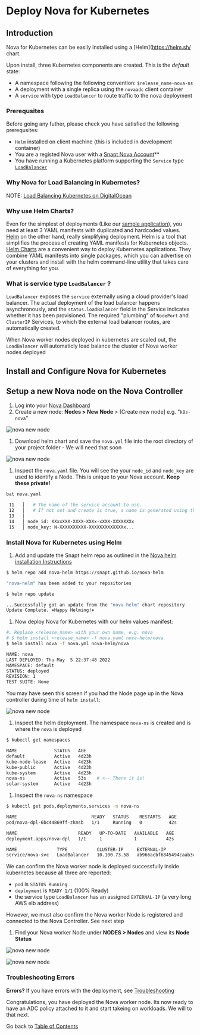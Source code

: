 # Deploy Nova for Kubernetes

## Introduction

Nova for Kubernetes can be easily installed using a [Helm](https://helm.sh/ chart.

Upon install, three Kubernetes components are created. This is the *default* state:

 * A namespace following the following convention: `$release_name-nova-ns`
 * A deployment with a single replica using the `novaadc` client container
 * A `service` with type `LoadBalancer` to route traffic to the nova deployment


### Prerequsites 

Before going any futher, please check you have satisfied the following prerequsites:

 * `Helm` installed on client machine (this is included in development container)
 * You are a registed Nova user with a [Snapt Nova Account](https://www.snapt.net/platforms/nova-adc/register)**
 * You have running a Kubernetes platform supporting the `Service` type [`LoadBalancer`](https://kubernetes.io/docs/concepts/services-networking/service/#loadbalancer)


### Why Nova for Load Balancing in Kubernetes?

NOTE:
[Load Balancing Kubernetes on DigitalOcean](https://www.snapt.net/blog/high-capacity-scalable-kubernetes-k8s-load-balancing-on-digitalocean)

### Why use Helm Charts?
Even for the simplest of deployments (Like our [sample
application](../deploy-sample-application/deploy-sample-application.md)), you
need at least 3 YAML manifests with duplicated and hardcoded values.
[Helm](https://helm.sh/) on the other hand, really simplifying deployment. Helm
is a tool that simplifies the process of creating YAML manifests for Kubernetes
objects. [Helm Charts](https://www.freecodecamp.org/news/what-is-a-helm-chart-tutorial-for-kubernetes-beginners/) are a convenient way to deploy Kubernetes applications. They combine
YAML manifests into single packages, which you can advertise on your clusters
and install with the helm command-line utility that takes care of everything for
you.

### What is service type `LoadBalancer` ?

`LoadBalancer` exposes the `service` externally using a cloud provider's load
balancer. The actual deployment of the load balancer happens asynchronously, and
the `status.loadBalancer` field in the Service indicates whether it has been
provisioned. The required "plumbing" of `NodePort` and `ClusterIP` Services, to
which the external load balancer routes, are automatically created. 

When Nova worker nodes deployed in kubernetes are scaled out, the
`LoadBalancer` will automaticly load balance the cluster of Nova worker
nodes deployed

## Install and Configure Nova for Kubernetes

## Setup a new Nova node on the Nova Controller

1. Log into your [Nova Dashboard](https://nova.snapt.net/)
1. Create a new node: **Nodes > New Node** > [Create new node] e.g. "`k8s-nova`"

  ![nova new node](media/image1.png)

1. Download helm chart and save the `nova.yml` file into the root directory of your
   project folder - We will need that soon

  ![nova new node](media/image2.png)

1. Inspect the `nova.yaml` file. You will see the your `node_id` and `node_key` are used
   to identify a Node. This is unique to your Nova account. **Keep these private!**

  ```bash
  bat nova.yaml

   11   │   # The name of the service account to use.
   12   │   # If not set and create is true, a name is generated using the fullname template
   13   │ 
   14   │ node_id: XXxxXXX-XXXX-XXXx-xXXX-XXXXXXXx
   15   │ node_key: N-XXXXXXXXXX-XXXXXXXXXXXXXx...
  ```

### Install Nova for Kubernetes using Helm 

1. Add and update the Snapt helm repo as outlined in the [Nova helm
   installation Instructions](https://nova.snapt.net/docs/1.0/install_helm) 

  ```bash
  $ helm repo add nova-helm https://snapt.github.io/nova-helm

  "nova-helm" has been added to your repositories
  ```
  ```bash
  $ helm repo update

  ...Successfully got an update from the "nova-helm" chart repository
  Update Complete. ⎈Happy Helming!⎈
  ```
1. Now deploy Nova for Kubernetes with our helm values manifest:

  ```bash
  #. Replace <release_name> with your own name, e.g. nova
  # $ helm install <release_name> -f nova.yaml nova-helm/nova
  $ helm install nova -f nova.yml nova-helm/nova

  NAME: nova
  LAST DEPLOYED: Thu May  5 22:37:48 2022
  NAMESPACE: default
  STATUS: deployed
  REVISION: 1
  TEST SUITE: None
  ```

  You may have seen this screen if you had the Node page up in the Nova
  controller during time of `helm install`:

  ![nova new node](media/image18.png)

1. Inspect the helm deployment. The namespace `nova-ns` is created and is where
   the `nova` is deployed

  ```bash
  $ kubectl get namespaces

  NAME              STATUS   AGE
  default           Active   4d23h
  kube-node-lease   Active   4d23h
  kube-public       Active   4d23h
  kube-system       Active   4d23h
  nova-ns           Active   53s    # <-- There it is!
  solar-system      Active   4d23h
  ```

1. Inspect the `nova-ns` namespace

  ```bash
  $ kubectl get pods,deployments,services -n nova-ns

  NAME                            READY   STATUS    RESTARTS   AGE
  pod/nova-dpl-6bc44869ff-zkmsb   1/1     Running   0          42s

  NAME                       READY   UP-TO-DATE   AVAILABLE   AGE
  deployment.apps/nova-dpl   1/1     1            1           42s

  NAME               TYPE           CLUSTER-IP     EXTERNAL-IP                                                              PORT(S)                                     AGE
  service/nova-svc   LoadBalancer   10.100.73.58   ab966acbf6845494caab3ca1ef0b5210-598635283.us-west-2.elb.amazonaws.com   443:30727/TCP,80:31689/TCP,1080:30011/TCP   42s
  ```
  We can confirm the Nova worker node is deployed successfully inside kubernetes
  because all three are reported:
   * `pod` is `STATUS Running`
   * `deployment` is `READY 1/1` (100% Ready)
   * the service type `LoadBalancer` has an assigned `EXTERNAL-IP` (a very long AWS elb address)

  However, we must also confirm the Nova worker Node is registered and connected
  to the Nova Controller. See next step

1. Find your Nova worker Node under **NODES > Nodes** and view its **Node Status**

  ![nova new node](media/image16.png)

  ![nova new node](media/image17.png)

### Troubleshooting Errors

**Errors?** If you have errors with the deployment, see [Troubleshooting](#troubleshooting)

Congratulations, you have deployed the Nova worker node. Its now ready to
have an ADC policy attached to it and start takeing on workloads. We will to that next.

Go back to [Table of Contents](../../README.md)